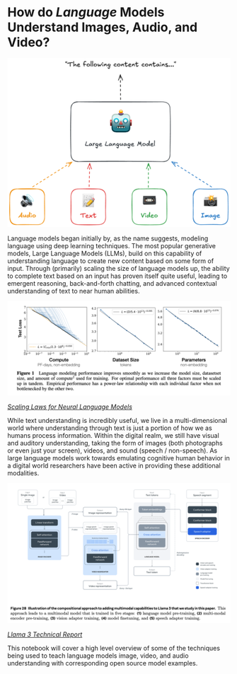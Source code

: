 # How do *Language* Models Understand Images, Audio, and Video?

<img src="./media/mmllm.png" width=600>

Language models began initially by, as the name suggests, modeling language using deep learning techniques. The most popular generative models, Large Language Models (LLMs), build on this capability of understanding language to create new content based on some form of input. Through (primarily) scaling the size of language models up, the ability to complete text based on an input has proven itself quite useful, leading to emergent reasoning, back-and-forth chatting, and advanced contextual understanding of text to near human abilities.

<img src="./media/scaling_laws.png" width=600>

[*Scaling Laws for Neural Language Models*](https://arxiv.org/pdf/2001.08361)

While text understanding is incredibly useful, we live in a multi-dimensional world where understanding through text is just a portion of how we as humans process information. Within the digital realm, we still have visual and auditory understanding, taking the form of images (both photographs or even just your screen), videos, and sound (speech / non-speech). As large language models work towards emulating cognitive human behavior in a digital world researchers have been active in providing these additional modalities.

<img src="./media/llama3_diagram.png" width=600>

[*Llama 3 Technical Report*](https://arxiv.org/pdf/2407.21783)

This notebook will cover a high level overview of some of the techniques being used to teach language models image, video, and audio understanding with corresponding open source model examples.
